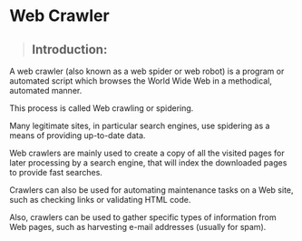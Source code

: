 # Web Crawler

> ## Introduction:

A web crawler (also known as a web spider or web robot) is a program or automated script which browses the World Wide Web in a methodical, automated manner.

This process is called Web crawling or spidering.

Many legitimate sites, in particular search engines, use spidering as a means of providing up-to-date data.

Web crawlers are mainly used to create a copy of all the visited pages for later processing by a search engine, that will index the downloaded pages to provide fast searches.

Crawlers can also be used for automating maintenance tasks on a Web site, such as checking links or validating HTML code.

Also, crawlers can be used to gather specific types of information from Web pages, such as harvesting e-mail addresses (usually for spam).
